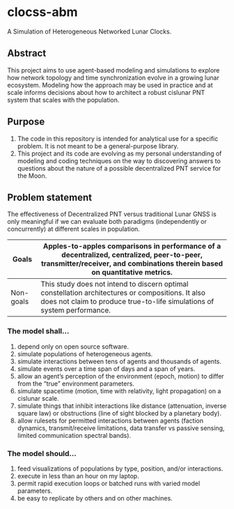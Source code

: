 # clocss-abm
A Simulation of Heterogeneous Networked Lunar Clocks.

## Abstract
This project aims to use agent-based modeling and simulations to explore how
network topology and time synchronization evolve in a growing lunar ecosystem.
Modeling how the approach may be used in practice and at scale informs decisions
about how to architect a robust cislunar PNT system that scales with the
population.

## Purpose

1. The code in this repository is intended for analytical use for a specific
   problem. It is not meant to be a general-purpose library.
2. This project and its code are evolving as my personal understanding of
   modeling and coding techniques on the way to discovering answers to questions
   about the nature of a possible decentralized PNT service for the Moon.

## Problem statement

The effectiveness of Decentralized PNT versus traditional Lunar GNSS is only meaningful if we can evaluate both paradigms (independently or concurrently) at different scales in population.

| Goals | Apples-to-apples comparisons in performance of a decentralized, centralized, peer-to-peer, transmitter/receiver, and combinations therein based on quantitative metrics. |
| --- | --- |
| Non-goals | This study does not intend to discern optimal constellation architectures or compositions. It also does not claim to produce true-to-life simulations of system performance. |

### The model shall…

1. depend only on open source software.
2. simulate populations of heterogeneous agents.
3. simulate interactions between tens of agents and thousands of agents.
4. simulate events over a time span of days and a span of years.
5. allow an agent’s perception of the environment (epoch, motion) to differ from the “true” environment parameters.
6. simulate spacetime (motion, time with relativity, light propagation) on a cislunar scale.
7. simulate things that inhibit interactions like distance (attenuation, inverse square law) or obstructions (line of sight blocked by a planetary body).
8. allow rulesets for permitted interactions between agents (faction dynamics, transmit/receive limitations, data transfer vs passive sensing, limited communication spectral bands).

### The model should…

1. feed visualizations of populations by type, position, and/or interactions.
2. execute in less than an hour on my laptop.
3. permit rapid execution loops or batched runs with varied model parameters.
4. be easy to replicate by others and on other machines.
